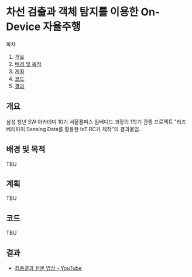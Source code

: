 # 차선 검출과 객체 탐지를 이용한 On-Device 자율주행
목차
1. [개요](#개요)
2. [배경 및 목적](#배경-및-목적)
3. [계획](#계획)
4. [코드](#코드)
5. [결과](#결과)

## 개요
삼성 청년 SW 아카데미 10기 서울캠퍼스 임베디드 과정의 1학기 관통 프로젝트 "라즈베리파이 Sensing Data를 활용한 IoT RC카 제작"의 결과물임.

## 배경 및 목적
TBU

## 계획
TBU

## 코드
TBU

## 결과
- [최종결과 원본 영상 - YouTube](https://www.youtube.com/watch?v=tees_aCu-jU)